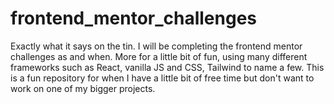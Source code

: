 # frontend_mentor_challenges

Exactly what it says on the tin. I will be completing the frontend mentor challenges as and when. More for a little bit of fun, using many different frameworks such as React, vanilla JS and CSS, Tailwind to name a few. This is a fun repository for when I have a little bit of free time but don't want to work on one of my bigger projects.
